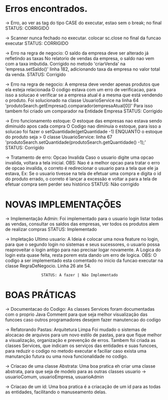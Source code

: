 # Erros encontrados.

-> Erro, ao ver as tag do tipo CASE do executar, estao sem o break; no final
    STATUS: CORRIGIDO

-> Scanner nunca fechado no executar.
    colocar sc.close no final da funcao executar
    STATUS: CORRIGIDO

-> Erro na regra de negocio: O saldo da empresa deve ser alterado já refletindo as taxas
   No relatorio de vendas da empresa, o saldo nao vem com a taxa imbutida.
   Corrigido no metodo 'criarVenda' na 'empresa.setSaldo()' linha 182, adicionando taxa da empresa no valor total da venda.
   STATUS: Corrigido

-> Erro na regra de negocio: A empresa deve vender apenas produtos que ela esteja relacionada
                             O codigo estava com um erro de verificacao, para isso a solucao é verificar se a empresa atual é a mesma que está vendendo o produto.
                             Foi solucionado na classe UsuarioService na linha 64 'produtoSearch.getEmpresa().comparador(empresaAtual[0])'
                             Para isso tambem foi criado um comparador na Entidade Empresa
                             STATUS: Corrigido

-> Erro funcionamento estoque: O estoque das empresas nao estava sendo diminuido apos cada compra 
                                O Codigo nao diminuia o estoque, para isso a solucao foi fazer o setQuantidade(getQuantidade -1) ENQUANTO o estoque do produto seja > 0
                                classe UsuarioService: linha 67 'produtoSearch.setQuantidade(produtoSearch.getQuantidade() -1);'
                                STATUS: Corrigido

-> Tratamento de erro: Opcao Invalida
                        Caso o usuario digite uma opcao invalida, voltara a tela inicial.
                        OBS: Nao é a melhor opcao para tratar o erro de opcao invalida, o correto é redirecionar o usuario para a tela que ele ja estava, 
                        Ex: Se o usuario tivesse na tela de efetuar uma compra e digita o id do produto errado, o correto é lançar a excessão e voltar a para a
                            tela de efetuar compra sem perder seu histórico
                            STATUS:  Não corrigido

# NOVAS IMPLEMENTAÇÕES


-> Implementação Admin: 
                    Foi implementado para o usuario login listar todas as vendas, consultar os saldos das empresas, ver todos os produtos alem de realizar compras
                    STATUS: Implementado

-> Impletação Ultimo usuario:
                    A Ideia é colocar uma nova feature no login, para que o segundo login no sistemas e seus sucessores, o usuario possa reaproveitar o login antigo para nao precisar logar novamente. 
                    A Logica do login esta quase feita, resta porem esta dando um erro de logica.
                    OBS: O codigo a ser implementado esta comentado no inicio da funcao executar na classe RegraDeNegocio. Linha 26 ate 54.

                    STATUS: A fazer | Não Implementado




# BOAS PRÁTICAS                    


-> Documentacao do  Codigo: As classes Services foram documentadas com o proprio Java Comment para que seja melhor visualização das funcoes caso outros programadores desejem fazer
                              manutencao do codigo
                    
-> Refatorando Pastas: Arquitetura Limpa
                    Foi mudado o sistemas de alocacao de arquivos para um novo estilo de pastas, para que fique melhor a visualização, organização e prevenção de erros.
                    Tambem foi criada as classes Services, que indicam os serviços das entidades e suas funcoes, para reduzir o codigo no metodo executar e faciliar caso exista uma manutanção futura ou uma nova funcionalidade no codigo.

-> Criacao de uma classe Abstrata: Uma boa pratica eh criar uma classe abstrata, para que seja de modelo para as outras classes
                                usuario -> usuarioComum, usuarioEmpresa, usuarioAdmin
                    

-> Criacao de um id: Uma boa pratica é a criacação de um id para as todas as entidades, facilitando o manuseamento delas.